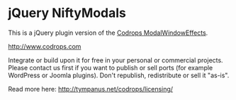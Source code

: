 # jQuery NiftyModals
This is a jQuery plugin version of the [Codrops ModalWindowEffects](https://github.com/codrops/ModalWindowEffects).

http://www.codrops.com

Integrate or build upon it for free in your personal or commercial projects. Please contact us first if you want to publish or sell ports (for example WordPress or Joomla plugins). Don't republish, redistribute or sell it "as-is". 

Read more here: http://tympanus.net/codrops/licensing/


